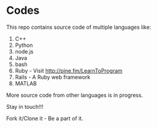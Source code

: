 Codes
=====

This repo contains source code of multiple languages like:

1. C++
2. Python
3. node.js
4. Java
5. bash
6. Ruby - Visit http://pine.fm/LearnToProgram
7. Rails - A Ruby web framework
8. MATLAB

More source code from other languages is in progress.

Stay in touch!!!

Fork it/Clone it - Be a part of it.
